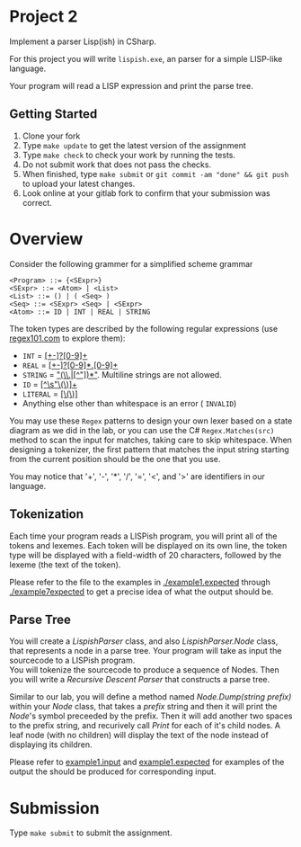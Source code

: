 # Project 2

Implement a parser Lisp(ish) in CSharp. 

For this project you will write `lispish.exe`, an parser for a simple LISP-like language. 

Your program will read a LISP expression and print the parse tree.  

## Getting Started
1. Clone your fork 
1. Type `make update`  to get the latest version of the assignment 
1. Type `make check` to check your work by running the tests. 
1. Do not submit work that does not pass the checks.
2. When finished, type `make submit` or `git commit -am "done" && git push` to upload your latest changes.
3. Look online at your gitlab fork to confirm that your submission was correct.  

# Overview
Consider the following grammer for a simplified scheme grammar

```
<Program> ::= {<SExpr>}
<SExpr> ::= <Atom> | <List>
<List> ::= () | ( <Seq> )
<Seq> ::= <SExpr> <Seq> | <SExpr>
<Atom> ::= ID | INT | REAL | STRING
```
 

The token types are described by the following regular expressions (use [regex101.com](https://regex101.com/) to explore them):

- `INT` = [[+-]?[0-9]+](https://regex101.com/r/iXVsuF/1)
- `REAL` = [[+-]?[0-9]*\.[0-9]+](https://regex101.com/r/Zneyy2/1)
- `STRING` = ["(\\\\.|[^"])*"](https://regex101.com/r/dyEpSJ/1).  Multiline strings are not allowed. 
- `ID` = [[^\\s"\\(\\)]+](https://regex101.com/r/PeL1IV/1/)
- `LITERAL` = [[\\(\\)]](https://regex101.com/r/YTsgaN/1)
- Anything else other than whitespace is an error ( `INVALID`)

You may use these `Regex` patterns to design your own lexer based on a state diagram as we did in the lab, or you can use the C# `Regex.Matches(src)` method to scan the input for matches, taking care to skip whitespace. When designing a tokenizer, the first pattern that matches the input string starting from the current position should be the one that you use.


You may notice that '+', '-', '*',  '/', '=', '<', and '>' are identifiers in our language. 

## Tokenization

Each time your program reads a LISPish program, you will print all of the tokens and lexemes. Each token will be displayed on its own line, the token type will be displayed with a field-width of 20 characters, followed by the lexeme (the text of the token). 

Please refer to the file to the examples in [./example1.expected](./example1.expected) through [./example7expected](./example1.expected) to get a precise idea of what the output should be. 


## Parse Tree
You will create a _LispishParser_ class, and also _LispishParser.Node_ class, that represents a node in a parse tree.
Your program will take as input the sourcecode to a LISPish program.  
You will tokenize the sourcecode to produce a sequence of Nodes. 
Then you will write a _Recursive Descent Parser_ that constructs a parse tree.

Similar to our lab, you will define a method named _Node.Dump(string prefix)_ within your _Node_ class, that takes a _prefix_ string and then it will print the _Node_'s symbol preceeded by the prefix. Then it will add another two spaces to the prefix string, and recurively call _Print_ for each of it's child nodes. A leaf node (with no children) will display the text of the node instead of displaying its children.  


Please refer to [example1.input](example1.input) and [example1.expected](example1.expected) for examples of the output the should be produced for corresponding input. 

# Submission
Type `make submit` to submit the assignment. 